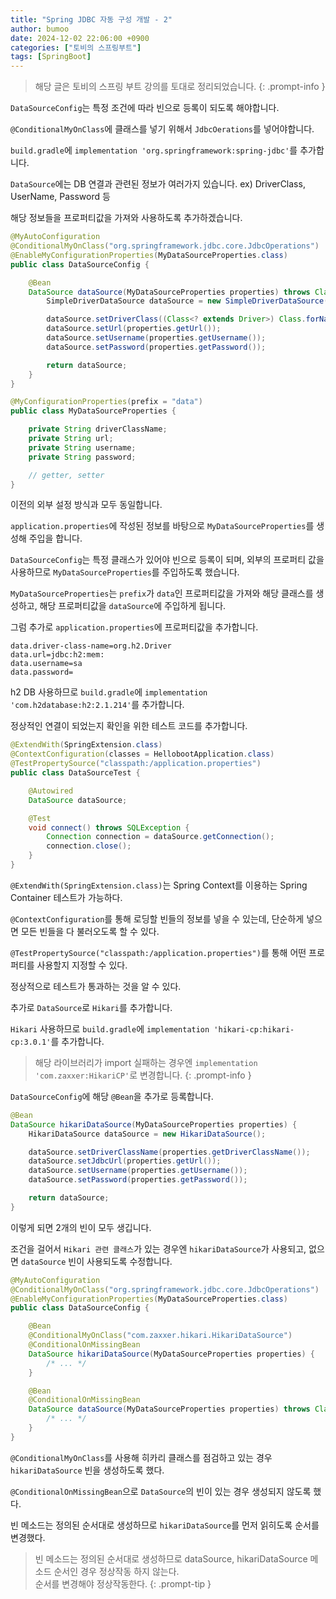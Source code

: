 ```yaml
---
title: "Spring JDBC 자동 구성 개발 - 2"
author: bumoo
date: 2024-12-02 22:06:00 +0900
categories: ["토비의 스프링부트"]
tags: [SpringBoot]
---
```


> 해당 글은 토비의 스프링 부트 강의를 토대로 정리되었습니다.
{: .prompt-info }

`DataSourceConfig`는 특정 조건에 따라 빈으로 등록이 되도록 해야합니다. 

`@ConditionalMyOnClass`에 클래스를 넣기 위해서 `JdbcOerations`를 넣어야합니다.

`build.gradle`에 `implementation 'org.springframework:spring-jdbc'`를 추가합니다.

`DataSource`에는 DB 연결과 관련된 정보가 여러가지 있습니다. ex) DriverClass, UserName, Password 등

해당 정보들을 프로퍼티값을 가져와 사용하도록 추가하겠습니다.

```java
@MyAutoConfiguration
@ConditionalMyOnClass("org.springframework.jdbc.core.JdbcOperations")
@EnableMyConfigurationProperties(MyDataSourceProperties.class)
public class DataSourceConfig {

    @Bean
    DataSource dataSource(MyDataSourceProperties properties) throws ClassNotFoundException {
        SimpleDriverDataSource dataSource = new SimpleDriverDataSource();

        dataSource.setDriverClass((Class<? extends Driver>) Class.forName(properties.getDriverClassName()));
        dataSource.setUrl(properties.getUrl());
        dataSource.setUsername(properties.getUsername());
        dataSource.setPassword(properties.getPassword());

        return dataSource;
    }
}

@MyConfigurationProperties(prefix = "data")
public class MyDataSourceProperties {

    private String driverClassName;
    private String url;
    private String username;
    private String password;

    // getter, setter
}
```

이전의 외부 설정 방식과 모두 동일합니다.

`application.properties`에 작성된 정보를 바탕으로 `MyDataSourceProperties`를 생성해 주입을 합니다.

`DataSourceConfig`는 특정 클래스가 있어야 빈으로 등록이 되며, 외부의 프로퍼티 값을 사용하므로 `MyDataSourceProperties`를 주입하도록 했습니다.

`MyDataSourceProperties`는 `prefix`가 `data`인 프로퍼티값을 가져와 해당 클래스를 생성하고, 해당 프로퍼티값을 `dataSource`에 주입하게 됩니다.

그럼 추가로 `application.properties`에 프로퍼티값을 추가합니다.

```text
data.driver-class-name=org.h2.Driver
data.url=jdbc:h2:mem:
data.username=sa
data.password=
```

h2 DB 사용하므로 `build.gradle`에 `implementation 'com.h2database:h2:2.1.214'`를 추가합니다.

정상적인 연결이 되었는지 확인을 위한 테스트 코드를 추가합니다.

```java
@ExtendWith(SpringExtension.class)
@ContextConfiguration(classes = HellobootApplication.class)
@TestPropertySource("classpath:/application.properties")
public class DataSourceTest {

    @Autowired
    DataSource dataSource;

    @Test
    void connect() throws SQLException {
        Connection connection = dataSource.getConnection();
        connection.close();
    }
}
```

`@ExtendWith(SpringExtension.class)`는 Spring Context를 이용하는 Spring Container 테스트가 가능하다.

`@ContextConfiguration`를 통해 로딩할 빈들의 정보를 넣을 수 있는데, 단순하게 넣으면 모든 빈들을 다 불러오도록 할 수 있다.

`@TestPropertySource("classpath:/application.properties")`를 통해 어떤 프로퍼티를 사용할지 지정할 수 있다.

정상적으로 테스트가 통과하는 것을 알 수 있다.

추가로 `DataSource`로 `Hikari`를 추가합니다.

`Hikari` 사용하므로 `build.gradle`에 `implementation 'hikari-cp:hikari-cp:3.0.1'`를 추가합니다.

> 해당 라이브러리가 import 실패하는 경우엔 `implementation 'com.zaxxer:HikariCP'`로 변경합니다.
{: .prompt-info }

`DataSourceConfig`에 해당 `@Bean`을 추가로 등록합니다.

```java
@Bean
DataSource hikariDataSource(MyDataSourceProperties properties) {
    HikariDataSource dataSource = new HikariDataSource();

    dataSource.setDriverClassName(properties.getDriverClassName());
    dataSource.setJdbcUrl(properties.getUrl());
    dataSource.setUsername(properties.getUsername());
    dataSource.setPassword(properties.getPassword());

    return dataSource;
}
```

이렇게 되면 2개의 빈이 모두 생깁니다. 

조건을 걸어서 `Hikari 관련 클래스`가 있는 경우엔 `hikariDataSource`가 사용되고, 없으면 `dataSource` 빈이 사용되도록 수정합니다.

```java
@MyAutoConfiguration
@ConditionalMyOnClass("org.springframework.jdbc.core.JdbcOperations")
@EnableMyConfigurationProperties(MyDataSourceProperties.class)
public class DataSourceConfig {

    @Bean
    @ConditionalMyOnClass("com.zaxxer.hikari.HikariDataSource")
    @ConditionalOnMissingBean
    DataSource hikariDataSource(MyDataSourceProperties properties) {
        /* ... */
    }

    @Bean
    @ConditionalOnMissingBean
    DataSource dataSource(MyDataSourceProperties properties) throws ClassNotFoundException {
        /* ... */
    }
}
```

`@ConditionalMyOnClass`를 사용해 히카리 클래스를 점검하고 있는 경우 `hikariDataSource` 빈을 생성하도록 했다.

`@ConditionalOnMissingBean`으로 `DataSource`의 빈이 있는 경우 생성되지 않도록 했다. 

빈 메소드는 정의된 순서대로 생성하므로 `hikariDataSource`를 먼저 읽히도록 순서를 변경했다.

> 빈 메소드는 정의된 순서대로 생성하므로 dataSource, hikariDataSource 메소드 순서인 경우 정상작동 하지 않는다.
> <br/> 순서를 변경해야 정상작동한다.
{: .prompt-tip }



